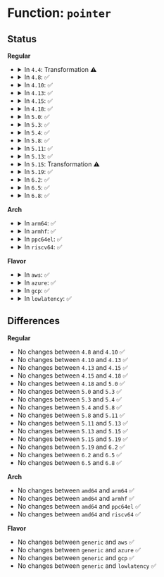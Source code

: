# Function: <code>pointer</code>

## Status
<b>Regular</b>
<ul>
<li>
<details>
<summary>In <code>4.4</code>: Transformation ⚠️</summary>

**Collision:** Unique Static

**Inline:** No

**Transformation:** True

**Instances:**

```
In lib/vsprintf.c (ffffffff813f4de0)
Location: lib/vsprintf.c:1459
Inline: False
Direct callers:
  - lib/vsprintf.c:vsnprintf
  - lib/vsprintf.c:bstr_printf
```
**Symbols:**

```
ffffffff813f4de0-ffffffff813f520c: pointer.isra.22 (STB_LOCAL)
```
</details>
</li>
<li>
<details>
<summary>In <code>4.8</code>: ✅</summary>

```c
char *pointer(const char *fmt, char *buf, char *end, void *ptr, struct printf_spec spec);
```

**Collision:** Unique Static

**Inline:** No

**Transformation:** False

**Instances:**

```
In lib/vsprintf.c (ffffffff8143b9f0)
Location: lib/vsprintf.c:1574
Inline: False
Direct callers:
  - lib/vsprintf.c:bstr_printf
  - lib/vsprintf.c:vsnprintf
```
**Symbols:**

```
ffffffff8143b9f0-ffffffff8143bde9: pointer (STB_LOCAL)
```
</details>
</li>
<li>
<details>
<summary>In <code>4.10</code>: ✅</summary>

```c
char *pointer(const char *fmt, char *buf, char *end, void *ptr, struct printf_spec spec);
```

**Collision:** Unique Static

**Inline:** No

**Transformation:** False

**Instances:**

```
In lib/vsprintf.c (ffffffff814589d0)
Location: lib/vsprintf.c:1598
Inline: False
Direct callers:
  - lib/vsprintf.c:bstr_printf
  - lib/vsprintf.c:vsnprintf
```
**Symbols:**

```
ffffffff814589d0-ffffffff81458dc9: pointer (STB_LOCAL)
```
</details>
</li>
<li>
<details>
<summary>In <code>4.13</code>: ✅</summary>

```c
char *pointer(const char *fmt, char *buf, char *end, void *ptr, struct printf_spec spec);
```

**Collision:** Unique Static

**Inline:** No

**Transformation:** False

**Instances:**

```
In lib/vsprintf.c (ffffffff818fa3b0)
Location: lib/vsprintf.c:1732
Inline: False
Direct callers:
  - lib/vsprintf.c:bstr_printf
  - lib/vsprintf.c:vsnprintf
```
**Symbols:**

```
ffffffff818fa3b0-ffffffff818fa7c0: pointer (STB_LOCAL)
```
</details>
</li>
<li>
<details>
<summary>In <code>4.15</code>: ✅</summary>

```c
char *pointer(const char *fmt, char *buf, char *end, void *ptr, struct printf_spec spec);
```

**Collision:** Unique Static

**Inline:** No

**Transformation:** False

**Instances:**

```
In lib/vsprintf.c (ffffffff81981030)
Location: lib/vsprintf.c:1871
Inline: False
Direct callers:
  - lib/vsprintf.c:bstr_printf
  - lib/vsprintf.c:vsnprintf
```
**Symbols:**

```
ffffffff81981030-ffffffff819813f3: pointer (STB_LOCAL)
```
</details>
</li>
<li>
<details>
<summary>In <code>4.18</code>: ✅</summary>

```c
char *pointer(const char *fmt, char *buf, char *end, void *ptr, struct printf_spec spec);
```

**Collision:** Unique Static

**Inline:** No

**Transformation:** False

**Instances:**

```
In lib/vsprintf.c (ffffffff819dd100)
Location: lib/vsprintf.c:1855
Inline: False
Direct callers:
  - lib/vsprintf.c:bstr_printf
  - lib/vsprintf.c:vbin_printf
  - lib/vsprintf.c:vsnprintf
```
**Symbols:**

```
ffffffff819dd100-ffffffff819dd415: pointer (STB_LOCAL)
```
</details>
</li>
<li>
<details>
<summary>In <code>5.0</code>: ✅</summary>

```c
char *pointer(const char *fmt, char *buf, char *end, void *ptr, struct printf_spec spec);
```

**Collision:** Unique Static

**Inline:** No

**Transformation:** False

**Instances:**

```
In lib/vsprintf.c (ffffffff81a155e0)
Location: lib/vsprintf.c:1981
Inline: False
Direct callers:
  - lib/vsprintf.c:bstr_printf
  - lib/vsprintf.c:vbin_printf
  - lib/vsprintf.c:vsnprintf
```
**Symbols:**

```
ffffffff81a155e0-ffffffff81a15997: pointer (STB_LOCAL)
```
</details>
</li>
<li>
<details>
<summary>In <code>5.3</code>: ✅</summary>

```c
char *pointer(const char *fmt, char *buf, char *end, void *ptr, struct printf_spec spec);
```

**Collision:** Unique Static

**Inline:** No

**Transformation:** False

**Instances:**

```
In lib/vsprintf.c (ffffffff81a85170)
Location: lib/vsprintf.c:2135
Inline: False
Direct callers:
  - lib/vsprintf.c:bstr_printf
  - lib/vsprintf.c:vbin_printf
  - lib/vsprintf.c:vsnprintf
```
**Symbols:**

```
ffffffff81a85170-ffffffff81a854ae: pointer (STB_LOCAL)
```
</details>
</li>
<li>
<details>
<summary>In <code>5.4</code>: ✅</summary>

```c
char *pointer(const char *fmt, char *buf, char *end, void *ptr, struct printf_spec spec);
```

**Collision:** Unique Static

**Inline:** No

**Transformation:** False

**Instances:**

```
In lib/vsprintf.c (ffffffff81abc3e0)
Location: lib/vsprintf.c:2144
Inline: False
Direct callers:
  - lib/vsprintf.c:bstr_printf
  - lib/vsprintf.c:vbin_printf
  - lib/vsprintf.c:vsnprintf
```
**Symbols:**

```
ffffffff81abc3e0-ffffffff81abc725: pointer (STB_LOCAL)
```
</details>
</li>
<li>
<details>
<summary>In <code>5.8</code>: ✅</summary>

```c
char *pointer(const char *fmt, char *buf, char *end, void *ptr, struct printf_spec spec);
```

**Collision:** Unique Static

**Inline:** No

**Transformation:** False

**Instances:**

```
In lib/vsprintf.c (ffffffff815f8280)
Location: lib/vsprintf.c:2241
Inline: False
Direct callers:
  - lib/vsprintf.c:bstr_printf
  - lib/vsprintf.c:vbin_printf
  - lib/vsprintf.c:vsnprintf
```
**Symbols:**

```
ffffffff815f8280-ffffffff815f8747: pointer (STB_LOCAL)
```
</details>
</li>
<li>
<details>
<summary>In <code>5.11</code>: ✅</summary>

```c
char *pointer(const char *fmt, char *buf, char *end, void *ptr, struct printf_spec spec);
```

**Collision:** Unique Static

**Inline:** No

**Transformation:** False

**Instances:**

```
In lib/vsprintf.c (ffffffff8161c940)
Location: lib/vsprintf.c:2239
Inline: False
Direct callers:
  - lib/vsprintf.c:bstr_printf
  - lib/vsprintf.c:vbin_printf
  - lib/vsprintf.c:vsnprintf
```
**Symbols:**

```
ffffffff8161c940-ffffffff8161ce07: pointer (STB_LOCAL)
```
</details>
</li>
<li>
<details>
<summary>In <code>5.13</code>: ✅</summary>

```c
char *pointer(const char *fmt, char *buf, char *end, void *ptr, struct printf_spec spec);
```

**Collision:** Unique Static

**Inline:** No

**Transformation:** False

**Instances:**

```
In lib/vsprintf.c (ffffffff816001b0)
Location: lib/vsprintf.c:2366
Inline: False
Direct callers:
  - lib/vsprintf.c:bstr_printf
  - lib/vsprintf.c:vbin_printf
  - lib/vsprintf.c:vsnprintf
```
**Symbols:**

```
ffffffff816001b0-ffffffff816006a2: pointer (STB_LOCAL)
```
</details>
</li>
<li>
<details>
<summary>In <code>5.15</code>: Transformation ⚠️</summary>

```c
char *pointer(const char *fmt, char *buf, char *end, void *ptr, struct printf_spec spec);
```

**Collision:** Unique Static

**Inline:** No

**Transformation:** True

**Instances:**

```
In lib/vsprintf.c (0)
Location: lib/vsprintf.c:2385
Inline: False
Direct callers:
  - lib/vsprintf.c:bstr_printf
  - lib/vsprintf.c:vbin_printf
  - lib/vsprintf.c:vsnprintf
```
**Symbols:**

```
ffffffff8166e0d0-ffffffff8166e609: pointer (STB_LOCAL)
ffffffff81cdfba9-ffffffff81cdfbc5: pointer.cold (STB_LOCAL)
```
</details>
</li>
<li>
<details>
<summary>In <code>5.19</code>: ✅</summary>

```c
char *pointer(const char *fmt, char *buf, char *end, void *ptr, struct printf_spec spec);
```

**Collision:** Unique Static

**Inline:** No

**Transformation:** False

**Instances:**

```
In lib/vsprintf.c (ffffffff81788390)
Location: lib/vsprintf.c:2377
Inline: False
Direct callers:
  - lib/vsprintf.c:bstr_printf
  - lib/vsprintf.c:vbin_printf
  - lib/vsprintf.c:vsnprintf
```
**Symbols:**

```
ffffffff81788390-ffffffff81788890: pointer (STB_LOCAL)
```
</details>
</li>
<li>
<details>
<summary>In <code>6.2</code>: ✅</summary>

```c
char *pointer(const char *fmt, char *buf, char *end, void *ptr, struct printf_spec spec);
```

**Collision:** Unique Static

**Inline:** No

**Transformation:** False

**Instances:**

```
In lib/vsprintf.c (ffffffff82045670)
Location: lib/vsprintf.c:2385
Inline: False
Direct callers:
  - lib/vsprintf.c:bstr_printf
  - lib/vsprintf.c:vbin_printf
  - lib/vsprintf.c:vsnprintf
```
**Symbols:**

```
ffffffff82045670-ffffffff82045ba8: pointer (STB_LOCAL)
```
</details>
</li>
<li>
<details>
<summary>In <code>6.5</code>: ✅</summary>

```c
char *pointer(const char *fmt, char *buf, char *end, void *ptr, struct printf_spec spec);
```

**Collision:** Unique Static

**Inline:** No

**Transformation:** False

**Instances:**

```
In lib/vsprintf.c (ffffffff820c3ca0)
Location: lib/vsprintf.c:2406
Inline: False
Direct callers:
  - lib/vsprintf.c:bstr_printf
  - lib/vsprintf.c:vbin_printf
  - lib/vsprintf.c:vsnprintf
```
**Symbols:**

```
ffffffff820c3ca0-ffffffff820c41c2: pointer (STB_LOCAL)
```
</details>
</li>
<li>
<details>
<summary>In <code>6.8</code>: ✅</summary>

```c
char *pointer(const char *fmt, char *buf, char *end, void *ptr, struct printf_spec spec);
```

**Collision:** Unique Static

**Inline:** No

**Transformation:** False

**Instances:**

```
In lib/vsprintf.c (ffffffff8219e620)
Location: lib/vsprintf.c:2413
Inline: False
Direct callers:
  - lib/vsprintf.c:bstr_printf
  - lib/vsprintf.c:vbin_printf
  - lib/vsprintf.c:vsnprintf
```
**Symbols:**

```
ffffffff8219e620-ffffffff8219eb42: pointer (STB_LOCAL)
```
</details>
</li>
</ul>
<b>Arch</b>
<ul>
<li>
<details>
<summary>In <code>arm64</code>: ✅</summary>

```c
char *pointer(const char *fmt, char *buf, char *end, void *ptr, struct printf_spec spec);
```

**Collision:** Unique Static

**Inline:** No

**Transformation:** False

**Instances:**

```
In lib/vsprintf.c (ffff800010d967f8)
Location: lib/vsprintf.c:2144
Inline: False
Direct callers:
  - lib/vsprintf.c:bstr_printf
  - lib/vsprintf.c:vbin_printf
  - lib/vsprintf.c:vsnprintf
```
**Symbols:**

```
ffff800010d967f8-ffff800010d969fc: pointer (STB_LOCAL)
```
</details>
</li>
<li>
<details>
<summary>In <code>armhf</code>: ✅</summary>

```c
char *pointer(const char *fmt, char *buf, char *end, void *ptr, struct printf_spec spec);
```

**Collision:** Unique Static

**Inline:** No

**Transformation:** False

**Instances:**

```
In lib/vsprintf.c (c0e93e34)
Location: lib/vsprintf.c:2144
Inline: False
Direct callers:
  - lib/vsprintf.c:bstr_printf
  - lib/vsprintf.c:vbin_printf
  - lib/vsprintf.c:vsnprintf
```
**Symbols:**

```
c0e93e34-c0e942a4: pointer (STB_LOCAL)
```
</details>
</li>
<li>
<details>
<summary>In <code>ppc64el</code>: ✅</summary>

```c
char *pointer(const char *fmt, char *buf, char *end, void *ptr, struct printf_spec spec);
```

**Collision:** Unique Static

**Inline:** No

**Transformation:** False

**Instances:**

```
In lib/vsprintf.c (c000000000edcaa0)
Location: lib/vsprintf.c:2144
Inline: False
Direct callers:
  - lib/vsprintf.c:bstr_printf
  - lib/vsprintf.c:vbin_printf
  - lib/vsprintf.c:vsnprintf
```
**Symbols:**

```
c000000000edcaa0-c000000000edcdfc: pointer (STB_LOCAL)
```
</details>
</li>
<li>
<details>
<summary>In <code>riscv64</code>: ✅</summary>

```c
char *pointer(const char *fmt, char *buf, char *end, void *ptr, struct printf_spec spec);
```

**Collision:** Unique Static

**Inline:** No

**Transformation:** False

**Instances:**

```
In lib/vsprintf.c (ffffffe0008c08f2)
Location: lib/vsprintf.c:2144
Inline: False
Direct callers:
  - lib/vsprintf.c:bstr_printf
  - lib/vsprintf.c:vbin_printf
  - lib/vsprintf.c:vsnprintf
```
**Symbols:**

```
ffffffe0008c08f2-ffffffe0008c0b82: pointer (STB_LOCAL)
```
</details>
</li>
</ul>
<b>Flavor</b>
<ul>
<li>
<details>
<summary>In <code>aws</code>: ✅</summary>

```c
char *pointer(const char *fmt, char *buf, char *end, void *ptr, struct printf_spec spec);
```

**Collision:** Unique Static

**Inline:** No

**Transformation:** False

**Instances:**

```
In lib/vsprintf.c (ffffffff81a5b230)
Location: lib/vsprintf.c:2144
Inline: False
Direct callers:
  - lib/vsprintf.c:bstr_printf
  - lib/vsprintf.c:vbin_printf
  - lib/vsprintf.c:vsnprintf
```
**Symbols:**

```
ffffffff81a5b230-ffffffff81a5b575: pointer (STB_LOCAL)
```
</details>
</li>
<li>
<details>
<summary>In <code>azure</code>: ✅</summary>

```c
char *pointer(const char *fmt, char *buf, char *end, void *ptr, struct printf_spec spec);
```

**Collision:** Unique Static

**Inline:** No

**Transformation:** False

**Instances:**

```
In lib/vsprintf.c (ffffffff81a18310)
Location: lib/vsprintf.c:2144
Inline: False
Direct callers:
  - lib/vsprintf.c:bstr_printf
  - lib/vsprintf.c:vbin_printf
  - lib/vsprintf.c:vsnprintf
```
**Symbols:**

```
ffffffff81a18310-ffffffff81a18655: pointer (STB_LOCAL)
```
</details>
</li>
<li>
<details>
<summary>In <code>gcp</code>: ✅</summary>

```c
char *pointer(const char *fmt, char *buf, char *end, void *ptr, struct printf_spec spec);
```

**Collision:** Unique Static

**Inline:** No

**Transformation:** False

**Instances:**

```
In lib/vsprintf.c (ffffffff81ac7620)
Location: lib/vsprintf.c:2144
Inline: False
Direct callers:
  - lib/vsprintf.c:bstr_printf
  - lib/vsprintf.c:vbin_printf
  - lib/vsprintf.c:vsnprintf
```
**Symbols:**

```
ffffffff81ac7620-ffffffff81ac7965: pointer (STB_LOCAL)
```
</details>
</li>
<li>
<details>
<summary>In <code>lowlatency</code>: ✅</summary>

```c
char *pointer(const char *fmt, char *buf, char *end, void *ptr, struct printf_spec spec);
```

**Collision:** Unique Static

**Inline:** No

**Transformation:** False

**Instances:**

```
In lib/vsprintf.c (ffffffff81ad3b00)
Location: lib/vsprintf.c:2144
Inline: False
Direct callers:
  - lib/vsprintf.c:bstr_printf
  - lib/vsprintf.c:vbin_printf
  - lib/vsprintf.c:vsnprintf
```
**Symbols:**

```
ffffffff81ad3b00-ffffffff81ad3e45: pointer (STB_LOCAL)
```
</details>
</li>
</ul>

## Differences
<b>Regular</b>
<ul>
<li>
No changes between <code>4.8</code> and <code>4.10</code> ✅
</li>
<li>
No changes between <code>4.10</code> and <code>4.13</code> ✅
</li>
<li>
No changes between <code>4.13</code> and <code>4.15</code> ✅
</li>
<li>
No changes between <code>4.15</code> and <code>4.18</code> ✅
</li>
<li>
No changes between <code>4.18</code> and <code>5.0</code> ✅
</li>
<li>
No changes between <code>5.0</code> and <code>5.3</code> ✅
</li>
<li>
No changes between <code>5.3</code> and <code>5.4</code> ✅
</li>
<li>
No changes between <code>5.4</code> and <code>5.8</code> ✅
</li>
<li>
No changes between <code>5.8</code> and <code>5.11</code> ✅
</li>
<li>
No changes between <code>5.11</code> and <code>5.13</code> ✅
</li>
<li>
No changes between <code>5.13</code> and <code>5.15</code> ✅
</li>
<li>
No changes between <code>5.15</code> and <code>5.19</code> ✅
</li>
<li>
No changes between <code>5.19</code> and <code>6.2</code> ✅
</li>
<li>
No changes between <code>6.2</code> and <code>6.5</code> ✅
</li>
<li>
No changes between <code>6.5</code> and <code>6.8</code> ✅
</li>
</ul>
<b>Arch</b>
<ul>
<li>
No changes between <code>amd64</code> and <code>arm64</code> ✅
</li>
<li>
No changes between <code>amd64</code> and <code>armhf</code> ✅
</li>
<li>
No changes between <code>amd64</code> and <code>ppc64el</code> ✅
</li>
<li>
No changes between <code>amd64</code> and <code>riscv64</code> ✅
</li>
</ul>
<b>Flavor</b>
<ul>
<li>
No changes between <code>generic</code> and <code>aws</code> ✅
</li>
<li>
No changes between <code>generic</code> and <code>azure</code> ✅
</li>
<li>
No changes between <code>generic</code> and <code>gcp</code> ✅
</li>
<li>
No changes between <code>generic</code> and <code>lowlatency</code> ✅
</li>
</ul>
